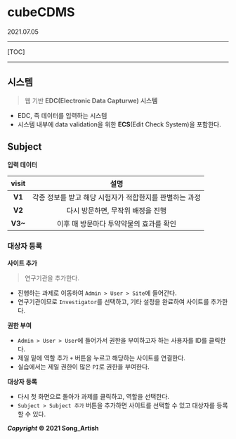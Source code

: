# cubeCDMS

2021.07.05

---

[TOC]

---



## 시스템

> 웹 기반 **EDC(Electronic Data Capturwe) 시스템**

- EDC, 즉 데이터를 입력하는 시스템
- 시스템 내부에 data validation을 위한 **ECS**(Edit Check System)을 포함한다.



## Subject

**입력 데이터**

|  visit  |                          설명                           |
| :-----: | :-----------------------------------------------------: |
| **V1**  | 각종 정보를 받고 해당 시험자가 적합한지를 판별하는 과정 |
| **V2**  |            다시 방문하면, 무작위 배정을 진행            |
| **V3~** |         이후 매 방문마다 투약약물의 효과를 확인         |



### 대상자 등록

**사이트 추가**

> 연구기관을 추가한다.

- 진행하는 과제로 이동하여 `Admin > User > Site`에 들어간다.
- 연구기관이므로 `Investigator`를 선택하고, 기타 설정을 완료하여 사이트를 추가한다.

**권한 부여**

- `Admin > User > User`에 들어가서 권한을 부여하고자 하는 사용자를 ID를 클릭한다.
- 제일 밑에 역할 추가 `+` 버튼을 누르고 해당하는 사이트를 연결한다.
- 실습에서는 제일 권한이 많은 `PI`로 권한을 부여한다.

**대상자 등록**

- 다시 첫 화면으로 돌아가 과제를 클릭하고, 역할을 선택한다.
- `Subject > Subject 추가` 버튼을 추가하면 사이트를 선택할 수 있고 대상자를 등록할 수 있다.



***Copyright* © 2021 Song_Artish**


